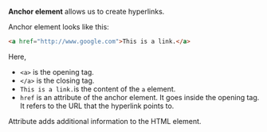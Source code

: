 **Anchor element** allows us to create hyperlinks.

Anchor element looks like this:

```html
<a href="http://www.google.com">This is a link.</a>
```

Here,
- `<a>` is the opening tag.
- `</a>` is the closing tag.
- `This is a link.`is the content of the `a` element.
- `href` is an attribute of the anchor element. It goes inside the opening tag. It refers to the URL that the hyperlink points to.

Attribute adds additional information to the HTML element.